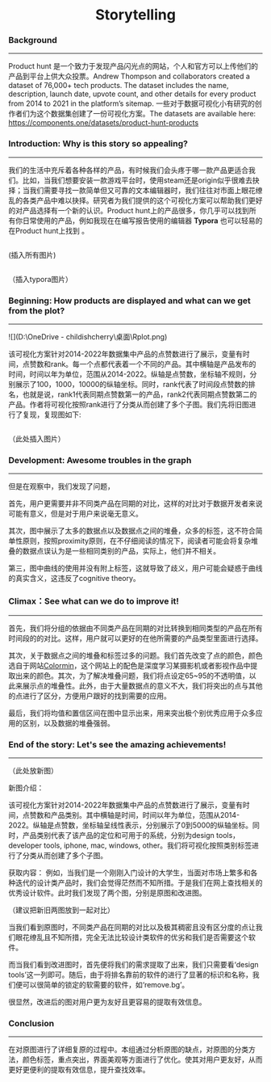 # <center>Storytelling</center>

### Background

-----

Product hunt 是一个致力于发现产品闪光点的网站，个人和官方可以上传他们的产品到平台上供大众投票。Andrew Thompson and collaborators created a dataset of 76,000+ tech products. The dataset includes the name, description, launch date, upvote count, and other details for every product from 2014 to 2021 in the platform’s sitemap. 一些对于数据可视化小有研究的创作者们为这个数据集创建了一份可视化方案。The datasets are available here: https://components.one/datasets/product-hunt-products



### Introduction: Why is this story so appealing?

----

我们的生活中充斥着各种各样的产品，有时候我们会头疼于哪一款产品更适合我们。比如，当我们想要安装一款游戏平台时，使用steam还是origin似乎很难去抉择；当我们需要寻找一款简单但又可靠的文本编辑器时，我们往往对市面上眼花缭乱的各类产品中难以抉择。研究者为我们提供的这个可视化方案可以帮助我们更好的对产品选择有一个新的认识。Product hunt上的产品很多，你几乎可以找到所有你日常使用的产品，例如我现在在编写报告使用的编辑器 **Typora** 也可以轻易的在Product hunt上找到 。

![]()

(插入所有图片)



![]()



（插入typora图片）



### Beginning: How products are displayed and what can we get from the plot?

-----

![](D:\OneDrive - childishcherry\桌面\Rplot.png)

该可视化方案针对2014-2022年数据集中产品的点赞数进行了展示，变量有时间，点赞数和rank。每一个点都代表着一个不同的产品。其中横轴是产品发布的时间，时间以年为单位，范围从2014-2022。纵轴是点赞数，坐标轴不规则，分别展示了100，1000，10000的纵轴坐标。同时，rank代表了时间段点赞数的排名，也就是说，rank1代表同期点赞数第一的产品，rank2代表同期点赞数第二的产品。作者将可视化按照rank进行了分类从而创建了多个子图。我们先将旧图进行了复现，复现图如下:

![]()

（此处插入图片）



### Development: Awesome troubles in the graph

-----

但是在观察中，我们发现了问题，

首先，用户更需要并非不同类产品在同期的对比，这样的对比对于数据开发者来说可能有意义，但是对于用户来说毫无意义。

其次，图中展示了太多的数据点以及数据点之间的堆叠，众多的标签，这不符合简单性原则，按照proximity原则，在不仔细阅读的情况下，阅读者可能会将复杂堆叠的数据点误认为是一些相同类别的产品，实际上，他们并不相关。

第三，图中曲线的使用并没有附上标签，这就导致了歧义，用户可能会疑惑于曲线的真实含义，这违反了cognitive theory。





### Climax：See what can we do to improve it!

-----

首先，我们将分组的依据由不同类产品在同期的对比转换到相同类型的产品在所有时间段的的对比。这样，用户就可以更好的在他所需要的产品类型里面进行选择。

其次，关于数据点之间的堆叠和标签过多的问题。我们首先改变了点的颜色，颜色选自于网站[Colormin](http://colormind.io/)，这个网站上的配色是深度学习某摄影机或者影视作品中提取出来的颜色。其次，为了解决堆叠问题，我们将点设定65~95的不透明值，以此来展示点的堆叠性。此外，由于大量数据点的意义不大，我们将突出的点与其他的点进行了区分，方便用户跟好的找到需要的应用。

最后，我们将均值和置信区间在图中显示出来，用来突出极个别优秀应用于众多应用的区别，以及数据的堆叠强弱。





### End of the story:  Let's see the amazing achievements! 

-----

（此处放新图）

新图介绍：

该可视化方案针对2014-2022年数据集中产品的点赞数进行了展示，变量有时间，点赞数和产品类别。其中横轴是时间，时间以年为单位，范围从2014-2022。纵轴是点赞数，坐标轴呈线性表示，分别展示了0到5000的纵轴坐标。同时，产品类别代表了该产品的定位和可用于的系统，分别为design tools，developer tools, iphone, mac, windows, other。我们将可视化按照类别标签进行了分类从而创建了多个子图。

获取内容：
例如，当我们是一个刚刚入门设计的大学生，当面对市场上繁多和各种迭代的设计类产品时，我们会觉得茫然而不知所措。于是我们在网上查找相关的优秀设计软件。此时我们发现了两个图，分别是原图和改进图。

（建议把新旧两图放到一起对比）

当我们看到原图时，不同类产品在同期的对比以及极其稠密且没有区分度的点让我们眼花缭乱且不知所措，完全无法比较设计类软件的优劣和我们是否需要这个软件。

而当我们看到改进图时，首先便将我们的需求提取了出来，我们只需要看‘design tools’这一列即可。随后，由于将排名靠前的软件的进行了显著的标识和名称，我们便可以很简单的锁定的软需要的软件，如‘remove.bg’。

很显然，改进后的图对用户更为友好且更容易的提取有效信息。

### Conclusion

-------
在对原图进行了详细复原的过程中。本组通过分析原图的缺点，对原图的分类方法，颜色标签，重点突出，界面美观等方面进行了优化。使其对用户更友好，从而更好更便利的提取有效信息，提升查找效率。







